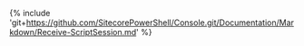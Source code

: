 {% include 'git+https://github.com/SitecorePowerShell/Console.git/Documentation/Markdown/Receive-ScriptSession.md' %}
